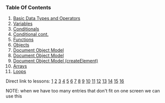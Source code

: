 ### Table Of Contents

1. [Basic Data Types and Operators](#basic-data-types)
2. [Variables](#variables)
3. [Conditionals](#if)
4. [Conditional cont.](#lesson4)
5. [Functions](#functions)
6. [Objects](#lesson7)
7. [Document Object Model](#lesson9)
8. [Document Object Model](#lesson10)
8. [Document Object Model (createElement)](#lesson11)
9. [Arrays](#lesson12)
10. [Loops](#lesson12-part2)

Direct link to lessons: [1](#lesson1) [2](#lesson2) [3](#lesson3) [4](#lesson4) [5](#lesson5) [6](#lesson6) [7](#lesson7) [8](#lesson8) [9](#lesson9) [10](#lesson10) [11](#lesson11) [12](#lesson12) [13](#lesson13) [14](#lesson14) [15](#lesson15) [16](#lesson16)

NOTE: when we have too many entries that don't fit on one screen we can use this <!-- .slide: style="font-size:80%" -->
